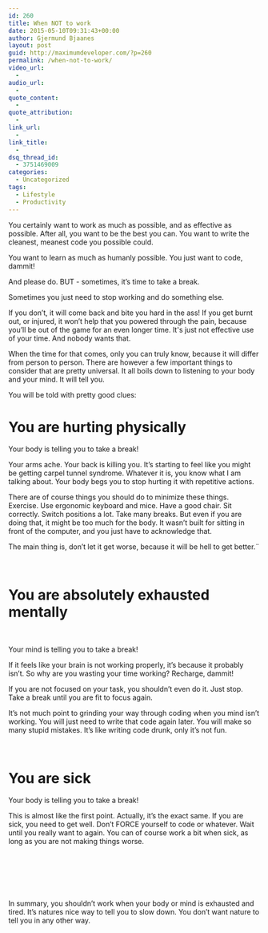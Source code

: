 ```yaml
---
id: 260
title: When NOT to work
date: 2015-05-10T09:31:43+00:00
author: Gjermund Bjaanes
layout: post
guid: http://maximumdeveloper.com/?p=260
permalink: /when-not-to-work/
video_url:
  - 
audio_url:
  - 
quote_content:
  - 
quote_attribution:
  - 
link_url:
  - 
link_title:
  - 
dsq_thread_id:
  - 3751469009
categories:
  - Uncategorized
tags:
  - Lifestyle
  - Productivity
---
```

You certainly want to work as much as possible, and as effective as possible. After all, you want to be the best you can. You want to write the cleanest, meanest code you possible could.

You want to learn as much as humanly possible. You just want to code, dammit!

And please do. BUT - sometimes, it’s time to take a break.

<!--more-->
Sometimes you just need to stop working and do something else.

If you don’t, it will come back and bite you hard in the ass! If you get burnt out, or injured, it won’t help that you powered through the pain, because you’ll be out of the game for an even longer time. It's just not effective use of your time. And nobody wants that.

When the time for that comes, only you can truly know, because it will differ from person to person. There are however a few important things to consider that are pretty universal. It all boils down to listening to your body and your mind. It will tell you.

You will be told with pretty good clues:

# You are hurting physically

Your body is telling you to take a break!

Your arms ache. Your back is killing you. It’s starting to feel like you might be getting carpel tunnel syndrome. Whatever it is, you know what I am talking about. Your body begs you to stop hurting it with repetitive actions.

There are of course things you should do to minimize these things. Exercise. Use ergonomic keyboard and mice. Have a good chair. Sit correctly. Switch positions a lot. Take many breaks. But even if you are doing that, it might be too much for the body. It wasn’t built for sitting in front of the computer, and you just have to acknowledge that.

The main thing is, don’t let it get worse, because it will be hell to get better.¨

&nbsp;

# You are absolutely exhausted mentally

&nbsp;

Your mind is telling you to take a break!

If it feels like your brain is not working properly, it’s because it probably isn’t. So why are you wasting your time working? Recharge, dammit!

If you are not focused on your task, you shouldn’t even do it. Just stop. Take a break until you are fit to focus again.

It’s not much point to grinding your way through coding when you mind isn’t working. You will just need to write that code again later. You will make so many stupid mistakes. It’s like writing code drunk, only it’s not fun.

&nbsp;

# You are sick

Your body is telling you to take a break!

This is almost like the first point. Actually, it’s the exact same. If you are sick, you need to get well. Don’t FORCE yourself to code or whatever. Wait until you really want to again. You can of course work a bit when sick, as long as you are not making things worse.

&nbsp;

&nbsp;

&nbsp;

In summary, you shouldn’t work when your body or mind is exhausted and tired. It’s natures nice way to tell you to slow down. You don’t want nature to tell you in any other way.

<div class="addtoany_share_save_container addtoany_content_bottom">
  <div class="a2a_kit a2a_kit_size_32 addtoany_list a2a_target" id="wpa2a_28">
    <a class="a2a_button_facebook" href="http://www.addtoany.com/add_to/facebook?linkurl=http%3A%2F%2Fgjermundbjaanes.com%2Fwhen-not-to-work%2F&linkname=When%20NOT%20to%20work" title="Facebook" rel="nofollow" target="_blank"></a><a class="a2a_button_twitter" href="http://www.addtoany.com/add_to/twitter?linkurl=http%3A%2F%2Fgjermundbjaanes.com%2Fwhen-not-to-work%2F&linkname=When%20NOT%20to%20work" title="Twitter" rel="nofollow" target="_blank"></a><a class="a2a_button_google_plus" href="http://www.addtoany.com/add_to/google_plus?linkurl=http%3A%2F%2Fgjermundbjaanes.com%2Fwhen-not-to-work%2F&linkname=When%20NOT%20to%20work" title="Google+" rel="nofollow" target="_blank"></a><a class="a2a_dd addtoany_share_save" href="https://www.addtoany.com/share"></a>
  </div>
</div>